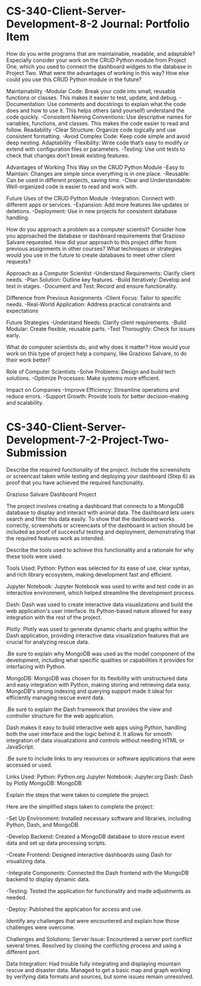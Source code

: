 # CS-340-Client-Server-Development-8-2 Journal: Portfolio Item

How do you write programs that are maintainable, readable, and adaptable? Especially consider your work on the CRUD Python module from Project One, which you used to connect the dashboard widgets to the database in Project Two. What were the advantages of working in this way? How else could you use this CRUD Python module in the future?

Maintainability
-Modular Code: Break your code into small, reusable functions or classes. This makes it easier to test, update, and debug.
-Documentation: Use comments and docstrings to explain what the code does and how to use it. This helps others (and yourself) understand the code quickly.
-Consistent Naming Conventions: Use descriptive names for variables, functions, and classes. This makes the code easier to read and follow.
Readability
-Clear Structure: Organize code logically and use consistent formatting.
-Avoid Complex Code: Keep code simple and avoid deep nesting.
Adaptability
-Flexibility: Write code that’s easy to modify or extend with configuration files or parameters.
-Testing: Use unit tests to check that changes don’t break existing features.

Advantages of Working This Way on the CRUD Python Module
-Easy to Maintain: Changes are simple since everything is in one place.
-Reusable: Can be used in different projects, saving time.
-Clear and Understandable: Well-organized code is easier to read and work with.

Future Uses of the CRUD Python Module
-Integration: Connect with different apps or services.
-Expansion: Add more features like updates or deletions.
-Deployment: Use in new projects for consistent database handling.

How do you approach a problem as a computer scientist? Consider how you approached the database or dashboard requirements that Grazioso Salvare requested. How did your approach to this project differ from previous assignments in other courses? What techniques or strategies would you use in the future to create databases to meet other client requests?

Approach as a Computer Scientist
-Understand Requirements: Clarify client needs.
-Plan Solution: Outline key features.
-Build Iteratively: Develop and test in stages.
-Document and Test: Record and ensure functionality.

Difference from Previous Assignments
-Client Focus: Tailor to specific needs.
-Real-World Application: Address practical constraints and expectations

Future Strategies
-Understand Needs: Clarify client requirements.
-Build Modular: Create flexible, reusable parts.
-Test Thoroughly: Check for issues early.

What do computer scientists do, and why does it matter? How would your work on this type of project help a company, like Grazioso Salvare, to do their work better?

Role of Computer Scientists
-Solve Problems: Design and build tech solutions.
-Optimize Processes: Make systems more efficient.

Impact on Companies
-Improve Efficiency: Streamline operations and reduce errors.
-Support Growth: Provide tools for better decision-making and scalability.

# CS-340-Client-Server-Development-7-2-Project-Two-Submission

Describe the required functionality of the project. Include the screenshots or screencast taken while testing and deploying your dashboard (Step 6) as proof that you have achieved the required functionality.

Grazioso Salvare Dashboard Project

The project involves creating a dashboard that connects to a MongoDB database to display and interact with animal data. The dashboard lets users search and filter this data easily. To show that the dashboard works correctly, screenshots or screencasts of the dashboard in action should be included as proof of successful testing and deployment, demonstrating that the required features work as intended.

Describe the tools used to achieve this functionality and a rationale for why these tools were used.

Tools Used:
Python: Python was selected for its ease of use, clear syntax, and rich library ecosystem, making development fast and efficient.

Jupyter Notebook: Jupyter Notebook was used to write and test code in an interactive environment, which helped streamline the development process.

Dash: Dash was used to create interactive data visualizations and build the web application's user interface. Its Python-based nature allowed for easy integration with the rest of the project.

Plotly: Plotly was used to generate dynamic charts and graphs within the Dash application, providing interactive data visualization features that are crucial for analyzing rescue data.

   .Be sure to explain why MongoDB was used as the model component of the development, including what specific qualities or 
    capabilities it provides for interfacing with Python.
    
MongoDB: MongoDB was chosen for its flexibility with unstructured data and easy integration with Python, making storing and retrieving data easy. MongoDB's strong indexing and querying support made it ideal for efficiently managing rescue event data.

    
   .Be sure to explain the Dash framework that provides the view and controller structure for the web application.
   
Dash makes it easy to build interactive web apps using Python, handling both the user interface and the logic behind it. It allows for smooth integration of data visualizations and controls without needing HTML or JavaScript.
   
   .Be sure to include links to any resources or software applications that were accessed or used.

Links Used:
Python: Python.org
Jupyter Notebook: Jupyter.org
Dash: Dash by Plotly
MongoDB: MongoDB

Explain the steps that were taken to complete the project.

Here are the simplified steps taken to complete the project:

-Set Up Environment: Installed necessary software and libraries, including Python, Dash, and MongoDB.

-Develop Backend: Created a MongoDB database to store rescue event data and set up data processing scripts.

-Create Frontend: Designed interactive dashboards using Dash for visualizing data.

-Integrate Components: Connected the Dash frontend with the MongoDB backend to display dynamic data.

-Testing: Tested the application for functionality and made adjustments as needed.

-Deploy: Published the application for access and use.


Identify any challenges that were encountered and explain how those challenges were overcome.

Challenges and Solutions:
Server Issue: Encountered a server port conflict several times. Resolved by closing the conflicting process and using a different port.

Data Integration: Had trouble fully integrating and displaying mountain rescue and disaster data. Managed to get a basic map and graph working by verifying data formats and sources, but some issues remain unresolved.
